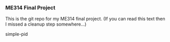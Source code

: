 ### ME314 Final Project
This is the git repo for my ME314 final project. 
(If you can read this text then I missed a cleanup step somewhere...)

simple-pid
